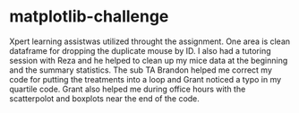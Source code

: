 # matplotlib-challenge
Xpert learning assistwas utilized throught the assignment. One area is clean dataframe for dropping the duplicate mouse by ID.
I also had a tutoring session with Reza and he helped to clean up my mice data at the beginning and the summary statistics. The sub TA Brandon helped me correct my code for putting the treatments into a loop and Grant noticed a typo in my quartile code. Grant also helped me during office hours with the scatterpolot and boxplots near the end of the code.
